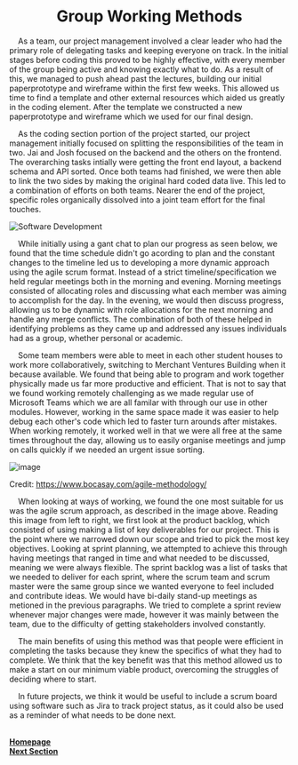 <h1 align="center"> <b> Group Working Methods </b> </h1>

<p>&nbsp;&nbsp;&nbsp;&nbsp;As a team, our project management involved a clear leader who had the primary role of delegating tasks and keeping everyone on track. In the initial stages before coding this proved to be highly effective, with every member of the group being active and knowing exactly what to do. As a result of this, we managed to push ahead past the lectures, building our initial paperprototype and wireframe within the first few weeks. This allowed us time to find a template and other external resources which aided us greatly in the coding element. After the template we constructed a new paperprototype and wireframe which we used for our final design.</p>

<p>&nbsp;&nbsp;&nbsp;&nbsp;As the coding section portion of the project started, our project management initially focused on splitting the responsibilities of the team in two. Jai and Josh focused on the backend and the others on the frontend. The overarching tasks intially were getting the front end layout, a backend schema and API sorted. Once both teams had finished, we were then able to link the two sides by making the original hard coded data live. This led to a combination of efforts on both teams. Nearer the end of the project, specific roles organically dissolved into a joint team effort for the final touches.</p>

![Software Development](https://user-images.githubusercontent.com/73884031/117304644-def5f600-ae75-11eb-84f5-9e43ef8f7f21.png)

<p>&nbsp;&nbsp;&nbsp;&nbsp;While initially using a gant chat to plan our progress as seen below, we found that the time schedule didn't go acording to plan and the constant changes to the timeline led us to developing a more dynamic approach using the agile scrum format. Instead of a strict timeline/specification we held regular meetings both in the morning and evening. Morning meetings consisted of allocating roles and discussing what each member was aiming to accomplish for the day. In the evening, we would then discuss progress, allowing us to be dynamic with role allocations for the next morning and handle any merge conflicts. The combination of both of these helped in identifying problems as they came up and addressed any issues individuals had as a group, whether personal or academic.</p>

<p>&nbsp;&nbsp;&nbsp;&nbsp;Some team members were able to meet in each other student houses to work more collaboratively, switching to Merchant Ventures Building when it because available. We found that being able to program and work together physically made us far more productive and efficient. That is not to say that we found working remotely challenging as we made regular use of Microsoft Teams which we are all familar with through our use in other modules. However, working in the same space made it was easier to help debug each other's code which led to faster turn arounds after mistakes. When working remotely, it worked well in that 
we were all free at the same times throughout the day, allowing us to easily organise meetings and jump on calls quickly if we needed an urgent issue sorting.</p>

![image](https://user-images.githubusercontent.com/73884031/117294581-b6b4ca00-ae6a-11eb-89ad-46b8198185c1.png)

Credit: https://www.bocasay.com/agile-methodology/

<p>&nbsp;&nbsp;&nbsp;&nbsp;When looking at ways of working, we found the one most suitable for us was the agile scrum approach, as described in the image above. Reading this image from left to right, we first look at the product backlog, which consisted of using making a list of key deliverables for our project. This is the point where we narrowed down our scope and tried to pick the most key objectives. Looking at sprint planning, we attempted to achieve this through having meetings that ranged in time and what needed to be discussed, meaning we were always flexible. The sprint backlog was a list of tasks that we needed to deliver for each sprint, where the scrum team and scrum master were the same group since we wanted everyone to feel included and contribute ideas. We would have bi-daily stand-up meetings as metioned in the previous paragraphs. We tried to complete a sprint review whenever major changes were made, however it was mainly between the team, due to the difficulty of getting stakeholders involved constantly.</p>

<p>&nbsp;&nbsp;&nbsp;&nbsp;The main benefits of using this method was that people were efficient in completing the tasks because they knew the specifics of what they had to complete. We think that the key benefit was that this method allowed us to make a start on our minimum viable product, overcoming the struggles of deciding where to start.</p>

<p>&nbsp;&nbsp;&nbsp;&nbsp;In future projects, we think it would be useful to include a scrum board using software such as Jira to track project status, as it could also be used as a reminder of what needs to be done next.</p>

<br>
<a href="https://github.com/JaiRanchod/Desk-10-Software-Engineering-Group-Project/tree/release">
<b>Homepage</b></a>
<br>
<a href="https://github.com/JaiRanchod/Desk-10-Software-Engineering-Group-Project/blob/release/Documentation/Team%20Roles.md">
<b>Next Section</b></a>
